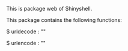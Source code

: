 This is package web of Shinyshell.

This package contains the following functions:

$ urldecode  : ""

$ urlencode  : ""

